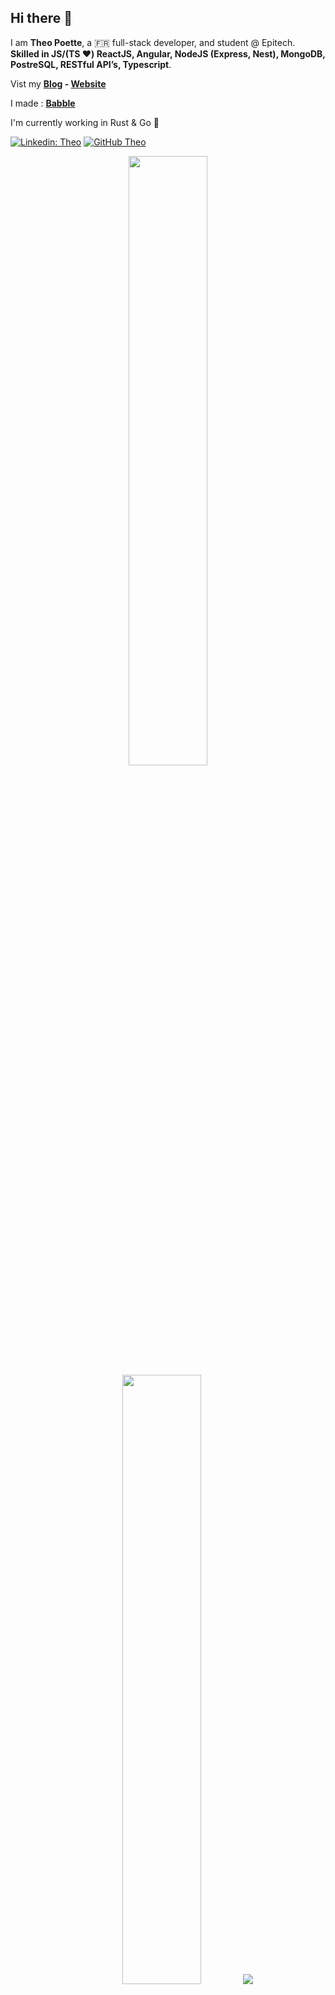 ## Hi there 👋

I am **Theo Poette**,  a 🇫🇷   full-stack developer, and student @ Epitech. **Skilled in JS/(TS ❤️) ReactJS, Angular, NodeJS (Express, Nest), MongoDB, PostreSQL, RESTful API’s, Typescript**.

Vist my **[Blog](https://blog.theopoette.me) - [Website](https://theopoette.me)**

I made : **[Babble](https://babble.fr)**

I'm currently working in Rust & Go 🦀

[![Linkedin: Theo](https://img.shields.io/badge/-Theo-blue?style=flat-square&logo=Linkedin&logoColor=white&link=https://www.linkedin.com/in/theo-poette/)](https://www.linkedin.com/in/theo-poette/)
[![GitHub Theo](https://img.shields.io/github/followers/sisypheus?label=follow&style=social)](https://github.com/sisypheus)


<p align="center">
  <img height="50%" width="auto" src ="https://github-readme-stats.vercel.app/api?username=sisypheus&show_icons=true&count_private=true&theme=darcula&hide_border=true&hide=issues,contribs&bg_color=00000000">
  <img height="50%" width="auto" src ="https://github-readme-stats.vercel.app/api/top-langs/?username=sisypheus&layout=compact&hide_border=true&theme=darcula&bg_color=00000000&langs_count=6&hide=jupyter%20notebook,tex,css,php">
  <img src ="https://github-readme-streak-stats.herokuapp.com?user=sisypheus&theme=darcula&hide_border=true&background=FFFFFF00">
  <br>
  <br>
</p>

<img align="left" src="https://github-readme-stats.vercel.app/api/pin/?username=sisypheus&repo=babble-website">
<img align="right" src="https://github-readme-stats.vercel.app/api/pin/?username=sisypheus&repo=artnet">
     <br>
     <br>
<img align="left" src="https://github-readme-stats.vercel.app/api/pin/?username=sisypheus&repo=rust_cms">
<img align="right" src="https://github-readme-stats.vercel.app/api/pin/?username=sisypheus&repo=blog">
  
